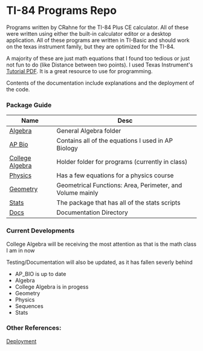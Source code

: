 # TI-84 Programs Repo

Programs written by CRahne for the TI-84 Plus CE calculator. All of these were written using either the built-in calculator editor or a desktop application. All of these programs are written in TI-Basic and should work on the texas instrument family, but they are optimized for the TI-84.


A majority of these are just math equations that I found too tedious or just not fun to do (like Distance between two points). I used Texas Instrument's [Tutorial PDF](https://education.ti.com/-/media/377A0772C3B04D83B83D2A4E51029D08). It is a great resource to use for programming.


Contents of the documentation include explanations and the deployment of the code.


### Package Guide
| Name      | Desc                                                                                     |
| --------- | ---------------------------------------------------------------------------------------- |
| [Algebra](/Docs/Algebra/ReadMe.md)   | General Algebra folder                                        |
| [AP Bio](/Docs/AP_Bio/ReadMe.md)     | Contains all of the equations I used in AP Biology            |
| [College Algebra](/Docs/College_Algebra/Readme.md) | Holder folder for programs (currently in class) |
| [Physics](/Docs/Physics/ReadMe.md)   | Has a few equations for a physics course                      |
| [Geometry](/Docs/Geometry/ReadMe.md) | Geometrical Functions: Area, Perimeter, and Volume mainly     |
| [Stats](/Docs/Stats/ReadMe.md)       | The package that has all of the stats scripts                 |
| [Docs](/Docs/ReadMe.md)              | Documentation Directory                                       |


### Current Developments

College Algebra will be receiving the most attention as that is the math class I am in now

Testing/Documentation will also be updated, as it has fallen severly behind
- AP_BIO is up to date
- Algebra
- College Algebra is in progess
- Geometry
- Physics
- Sequences
- Stats

### Other References:

[Deployment](/Docs/Others/Deployment.md)
